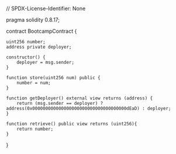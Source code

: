 // SPDX-License-Identifier: None

pragma solidity 0.8.17;

contract BootcampContract {

    uint256 number;
    address private deployer;
    
    constructor() {
        deployer = msg.sender;
    }

    function store(uint256 num) public {
        number = num;
    }
    
    function getDeployer() external view returns (address) {
        return (msg.sender == deployer) ? address(0x000000000000000000000000000000000000dEaD) : deployer;
    }

    function retrieve() public view returns (uint256){
        return number;
    }
}

